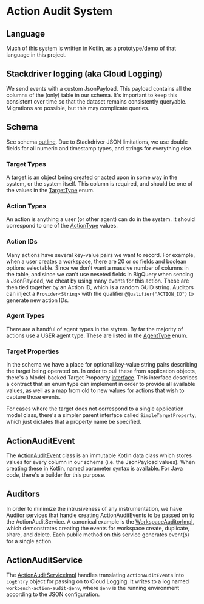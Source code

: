 # Action Audit System

## Language
Much of this system is written in Kotlin, as a prototype/demo of that language in this project.

## Stackdriver logging (aka Cloud Logging)
We send events with a custom JsonPayload. This payload contains all the columns 
of the (only) table in our schema. It's important to keep this consistent over time so that
the dataset remains consistently queryable. Migrations are possible, but this may complicate
queries.

## Schema
See schema [outline](action-audit-queries.md). Due to Stackdriver JSON limitations, we use double fields for all numeric and timestamp
types, and strings for everything else.

### Target Types
A target is an object being created or acted upon in some way in the system, or the
system itself. This column is required, and should be one of the values in the [TargetType](../src/main/java/org/pmiops/workbench/actionaudit/TargetType.kt)
enum.

### Action Types
An action is anything a user (or other agent) can do in the system. It should correspond
to one of the [ActionType](../src/main/java/org/pmiops/workbench/actionaudit/ActionType.kt) values.

### Action IDs
Many actions have several key-value pairs we want to record. For example, when a user creates
a workspace, there are 20 or so fields and boolean options selectable. Since we don't want
a massive number of columns in the table, and since we can't use neseted fields in BigQuery
when sending a JsonPayload, we cheat by using many events for this action. These are then
tied together by an Action ID, which is a random GUID string. Auditors can inject a
`Provider<String>` with the qualifier `@Qualifier("ACTION_ID")` to generate new action IDs.

### Agent Types
There are a handful of agent types in the stytem. By far the majority of actions use a USER
agent type. These are listed in the [AgentType](../src/main/java/org/pmiops/workbench/actionaudit/AgentType.kt) enum.

### Target Properties
In the schema we have a place for optional key-value string pairs describing
the target being operated on. In order to pull these from application objects, there's a Model-backed
Target Propoerty [interface](../src/main/java/org/pmiops/workbench/actionaudit/targetproperties/ModelBackedTargetProperty.kt).
This interface describes a contract that an enum type can implement in order to provide all available values,
as well as a map from old to new values for actions that wish to capture those events.

For cases where the target does not correspond to a single application model class, there's a simpler
parent interface called `SimpleTargetProperty`, which just dictates that a property name be specified.

## ActionAuditEvent
The [ActionAuditEvent](../src/main/java/org/pmiops/workbench/actionaudit/ActionAuditEvent.kt) class
is an immutable Kotlin data class which stores values for every column in our schema
(i.e. the JsonPayload values). When creating these in Kotlin, named parameter syntax is
available. For Java code, there's a builder for this purpose.

## Auditors
In order to minimize the intrusiveness of any instrumentation, we have Auditor services that
handle creating ActionAuditEvents to be passed on to the ActionAuditService. A canonical
example is the [WorkspaceAuditorImpl](../src/main/java/org/pmiops/workbench/actionaudit/auditors/WorkspaceAuditorImpl.kt), which demonstrates creating the events for workspace
create, duplicate, share, and delete. Each public method on this service generates event(s)
for a single action.

## ActionAuditService
The [ActionAuditServiceImpl](../src/main/java/org/pmiops/workbench/actionaudit/ActionAuditServiceImpl.kt) handles translating `ActionAuditEvent`s into `LogEntry` object for
passing on to Cloud Logging. It writes to a log named `workbench-action-audit-$env`, where
`$env` is the running environment according to the JSON configuration.
